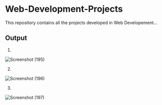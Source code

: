 # Web-Development-Projects
This repository contains all the projects developed in Web Developement...

## Output

1. 
![Screenshot (195)](https://github.com/Talibiq123/Web-Development-Projects/assets/32438477/92e19184-97a5-44ea-97ed-5e2bed7f688d)

2.

![Screenshot (196)](https://github.com/Talibiq123/Web-Development-Projects/assets/32438477/3b66804a-83ad-4f39-9cb2-05b3c5ebda5e)

3.

![Screenshot (197)](https://github.com/Talibiq123/Web-Development-Projects/assets/32438477/7df8ab8e-06d0-43b6-a029-4c6b6c6ef5e0)
